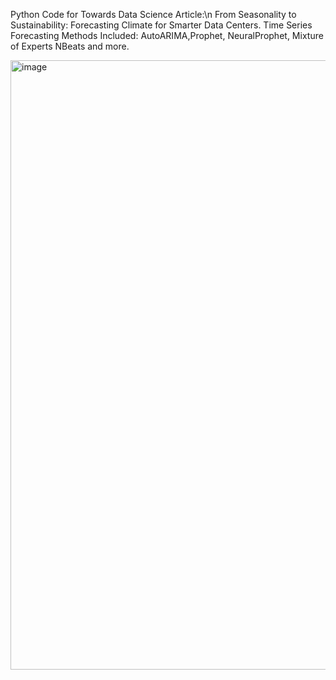 Python Code for Towards Data Science Article:\n
From Seasonality to Sustainability: Forecasting Climate for Smarter Data Centers.
Time Series Forecasting Methods Included: AutoARIMA,Prophet, NeuralProphet, Mixture of Experts
NBeats and more.

<img width="975" height="975" alt="image" src="https://github.com/user-attachments/assets/a76d0e5d-1f8c-40f8-ba8a-6978335df756" />
